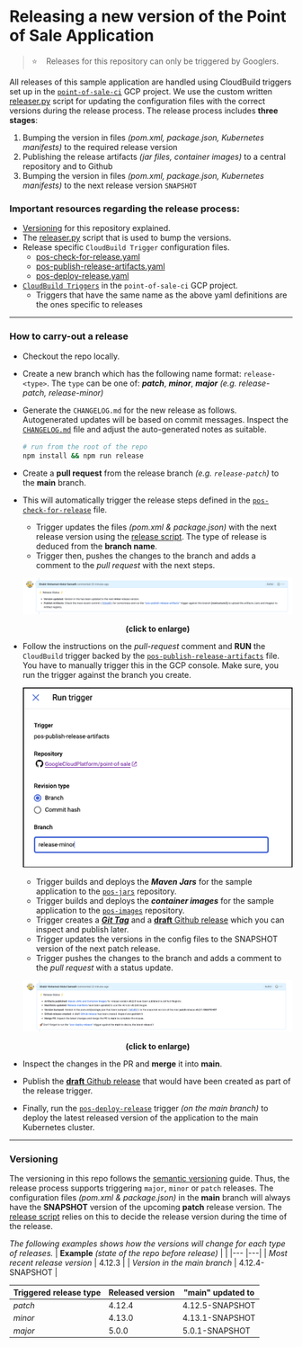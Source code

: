 # Releasing a new version of the Point of Sale Application

> ⭐ &nbsp;&nbsp; Releases for this repository can only be triggered by Googlers.

All releases of this sample application are handled using CloudBuild triggers
set up in the [`point-of-sale-ci`](https://console.cloud.google.com/cloud-build/triggers;region=global?project=point-of-sale-ci) GCP project. We use the custom written [releaser.py](/.github/releases/releaser.py) script for updating the configuration files with the correct
versions during the release process. The release process includes **three stages**:
1. Bumping the version in files _(pom.xml, package.json, Kubernetes manifests)_
   to the required release version
2. Publishing the release artifacts _(jar files, container images)_ to a central
   repository and to Github
3. Bumping the version in files _(pom.xml, package.json, Kubernetes manifests)_
   to the next release version `SNAPSHOT`

### Important resources regarding the release process:
- [Versioning](#versioning) for this repository explained.
- The [releaser.py](releaser.py) script that is used to bump the versions.
- Release specific `CloudBuild Trigger` configuration files.
  - [pos-check-for-release.yaml](/.github/cloudbuild/pos-check-for-release.yaml)
  - [pos-publish-release-artifacts.yaml](/.github/cloudbuild/pos-publish-release-artifacts.yaml)
  - [pos-deploy-release.yaml](/.github/cloudbuild/pos-deploy-release.yaml)
- [`CloudBuild Triggers`](https://console.cloud.google.com/cloud-build/triggers;region=global?project=point-of-sale-ci) in the `point-of-sale-ci` GCP project.
  - Triggers that have the same name as the above yaml definitions are the ones
    specific to releases
---
### How to carry-out a release

- Checkout the repo locally.

- Create a new branch which has the following name format: `release-<type>`. The
  `type` can be one of: ***patch***, ***minor***, ***major*** _(e.g. release-patch, release-minor)_
- Generate the `CHANGELOG.md` for the new release as follows. Autogenerated updates
  will be based on commit messages. Inspect the [`CHANGELOG.md`](/CHANGELOG.md)
  file and adjust the auto-generated notes as suitable.
    ```sh
    # run from the root of the repo
    npm install && npm run release
    ```
- Create a **pull request** from the release branch _(e.g. `release-patch`)_ to
  the **main** branch.
- This will automatically trigger the release steps defined in the [`pos-check-for-release`](.github/cloudbuild/pos-check-for-release.yaml) file.
  - Trigger updates the files _(pom.xml & package.json)_ with the next release version using
    the [release script](/.github/releases/releaser.py). The type of release is deduced from the
    **branch name**.
  - Trigger then, pushes the changes to the branch and adds a comment to the _pull request_ with the next steps.
  <p>
    <img src="/docs/images/release1.png">
    <div align="center">
         <strong>(click to enlarge)</strong>
     </div>
  </p>
- Follow the instructions on the _pull-request_ comment and **RUN** the `CloudBuild`
  trigger backed by the [`pos-publish-release-artifacts`](/.github/cloudbuild/pos-publish-release-artifacts.yaml) file. You have to manually trigger this in the GCP console. Make sure,
  you run the trigger against the branch you create.
  <p>
    <img src="/docs/images/trigger.png">
  </p>

    - Trigger builds and deploys the ***Maven Jars*** for the sample application
      to the [`pos-jars`](https://console.cloud.google.com/artifacts/maven/point-of-sale-ci/us/pos-jars?project=point-of-sale-ci) repository.
    - Trigger builds and deploys the ***container images*** for the sample application
      to the [`pos-images`](https://pantheon.corp.google.com/artifacts/docker/point-of-sale-ci/us/pos-images?project=point-of-sale-ci) repository.
    - Trigger creates a [***Git Tag***](https://github.com/GoogleCloudPlatform/point-of-sale/tags) and a [**draft** Github release](https://github.com/GoogleCloudPlatform/point-of-sale/releases) which you can inspect and publish later.
    - Trigger updates the versions in the config files to the SNAPSHOT version of
      the next patch release.
    - Trigger pushes the changes to the branch and adds a comment to the _pull request_ with a
      status update.
    <p>
      <img src="/docs/images/release2.png">
      <div align="center">
         <strong>(click to enlarge)</strong>
      </div>
    </p>
- Inspect the changes in the PR and **merge** it into **main**.
- Publish the [**draft** Github release](https://github.com/GoogleCloudPlatform/point-of-sale/releases) that would have been created as part of the release trigger.
- Finally, run the [`pos-deploy-release`](/.github/cloudbuild/pos-deploy-release.yaml) trigger
  _(on the main branch)_ to deploy the latest released version of the application
  to the main Kubernetes cluster.

---
### Versioning
The versioning in this repo follows the [semantic versioning](https://semver.org/)
guide. Thus, the release process supports triggering `major`, `minor` or `patch`
releases. The configuration files _(pom.xml & package.json)_ in the **main**
branch will always have the **SNAPSHOT** version of the upcoming **patch**
release version. The [release script](/.github/releases/releaser.py) relies on
this to decide the release version during the time of the release.

_The following examples shows how the versions will change for each type of releases._
| **Example** _(state of the repo before release)_    |   |
|---                                                    |---|
| _Most recent release version_                         | 4.12.3           |
| _Version in the main branch_                          | 4.12.4-SNAPSHOT  |


| Triggered release type    | Released version | **"main"** updated to  |
|---                        |---               |---                     |
| _patch_                   | 4.12.4           | 4.12.5-SNAPSHOT  |
| _minor_                   | 4.13.0           | 4.13.1-SNAPSHOT  |
| _major_                   | 5.0.0            | 5.0.1-SNAPSHOT  |
